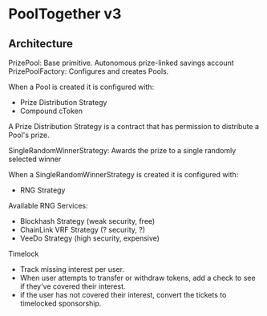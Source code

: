 # PoolTogether v3

## Architecture

PrizePool: Base primitive.  Autonomous prize-linked savings account
PrizePoolFactory: Configures and creates Pools.

When a Pool is created it is configured with:
- Prize Distribution Strategy
- Compound cToken

A Prize Distribution Strategy is a contract that has permission to distribute a Pool's prize.

SingleRandomWinnerStrategy: Awards the prize to a single randomly selected winner

When a SingleRandomWinnerStrategy is created it is configured with:
- RNG Strategy

Available RNG Services:

- Blockhash Strategy (weak security, free)
- ChainLink VRF Strategy (? security, ?)
- VeeDo Strategy (high security, expensive)

Timelock
  - Track missing interest per user.
  - When user attempts to transfer or withdraw tokens, add a check to see if they've covered their interest.
  - if the user has not covered their interest, convert the tickets to timelocked sponsorship.